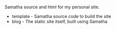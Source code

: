 Samatha source and html for my personal site.

* template - Samatha source code to build the site
* blog - The static site itself, built using Samatha
